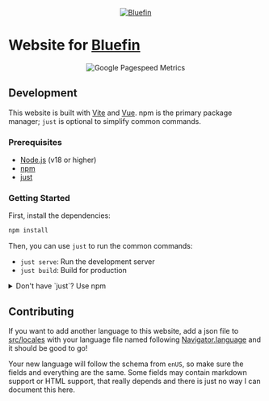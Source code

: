 <p align="center">
  <a href="https://projectbluefin.io/"><img src="/public/meta.webp?raw=true" alt="Bluefin"/></a>
</p>

# Website for [Bluefin](https://github.com/ublue-os/bluefin)

<p align="center">
  <img src="/metrics.plugin.pagespeed.svg?raw=true" alt="Google Pagespeed Metrics"/>
</p>

## Development

This website is built with [Vite](https://vitejs.dev/) and [Vue](https://vuejs.org/). npm is the primary package manager; `just` is optional to simplify common commands.

### Prerequisites

- [Node.js](https://nodejs.org/) (v18 or higher)
- [npm](https://www.npmjs.com/)
- [just](https://github.com/casey/just)

### Getting Started

First, install the dependencies:

```bash
npm install
```

Then, you can use `just` to run the common commands:

-   `just serve`: Run the development server
-   `just build`: Build for production

<details>
<summary>Don't have `just`? Use npm</summary>

-   `npm run dev`: Run the development server
-   `npm run build`: Build for production

</details>

## Contributing

If you want to add another language to this website, add a json file to [src/locales](src/locales) with your language file named following [Navigator.language](https://developer.mozilla.org/en-US/docs/Web/API/Navigator/language) and it should be good to go!

Your new language will follow the schema from `enUS`, so make sure the fields and everything are the same. Some fields may contain markdown support or HTML support, that really depends and there is just no way I can document this here.
